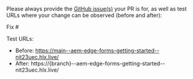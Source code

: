 Please always provide the [GitHub issue(s)](../issues) your PR is for, as well as test URLs where your change can be observed (before and after):

Fix #<gh-issue-id>

Test URLs:
- Before: https://main--aem-edge-forms-getting-started--nit23uec.hlx.live/
- After: https://{branch}--aem-edge-forms-getting-started--nit23uec.hlx.live/
